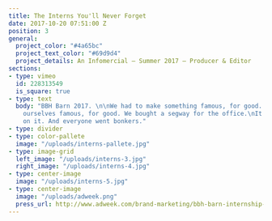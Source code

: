```yaml
---
title: The Interns You'll Never Forget
date: 2017-10-20 07:51:00 Z
position: 3
general:
  project_color: "#4a65bc"
  project_text_color: "#69d9d4"
  project_details: An Infomercial – Summer 2017 – Producer & Editor
sections:
- type: vimeo
  id: 228313549
  is_square: true
- type: text
  body: "BBH Barn 2017. \n\nWe had to make something famous, for good. So, we made
    ourselves famous, for good. We bought a segway for the office.\nIt has our names
    on it. And everyone went bonkers."
- type: divider
- type: color-pallete
  image: "/uploads/interns-pallete.jpg"
- type: image-grid
  left_image: "/uploads/interns-3.jpg"
  right_image: "/uploads/interns-4.jpg"
- type: center-image
  image: "/uploads/interns-5.jpg"
- type: center-image
  image: "/uploads/adweek.png"
  press_url: http://www.adweek.com/brand-marketing/bbh-barn-internship-segway
---
```



